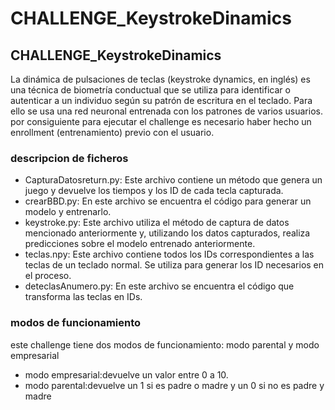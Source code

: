 # CHALLENGE_KeystrokeDinamics
<h2>CHALLENGE_KeystrokeDinamics</h2>
<p>La dinámica de pulsaciones de teclas (keystroke dynamics, en inglés) es una técnica de biometría conductual que se utiliza para identificar o autenticar a un individuo según su patrón de escritura en el teclado. Para ello se usa una red neuronal entrenada con los patrones de varios usuarios. por consiguiente para ejecutar el challenge es necesario haber hecho un enrollment (entrenamiento) previo con el usuario.
</p>
<h3>descripcion de ficheros</h3>
<p>
  <ul>
<li>CapturaDatosreturn.py: Este archivo contiene un método que genera un juego y devuelve los tiempos y los ID de cada tecla capturada.</li>
<li>crearBBD.py: En este archivo se encuentra el código para generar un modelo y entrenarlo.</li>
<li>keystroke.py: Este archivo utiliza el método de captura de datos mencionado anteriormente y, utilizando los datos capturados, realiza predicciones sobre el modelo entrenado anteriormente.</li>
<li>teclas.npy: Este archivo contiene todos los IDs correspondientes a las teclas de un teclado normal. Se utiliza para generar los ID necesarios en el proceso.</li>
<li>deteclasAnumero.py: En este archivo se encuentra el código que transforma las teclas en IDs.</li>
  </ul>
</p>
<h3>modos de funcionamiento</h3>
<p>este challenge tiene dos modos de funcionamiento: modo parental y modo empresarial</p>
<p>
  <ul>
    <li>
      modo empresarial:devuelve un valor entre 0 a 10.
    </li>
    <li>
      modo parental:devuelve un 1 si es padre o madre y un 0 si no es padre y madre
    </li>
  </ul>
</p>
